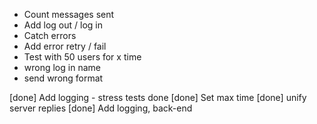 ﻿
* Count messages sent
* Add log out / log in 
* Catch errors
* Add error retry / fail
* Test with 50 users for x time
* wrong log in name
* send wrong format

[done] Add logging - stress tests done
[done] Set max time 
[done] unify server replies
[done] Add logging, back-end
